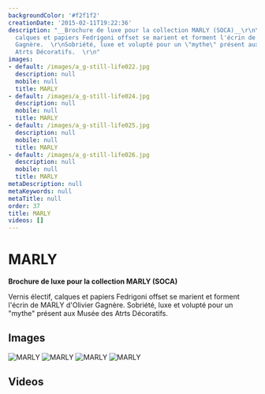 ```yaml
---
backgroundColor: '#f2f1f2'
creationDate: '2015-02-11T19:22:36'
description: "__Brochure de luxe pour la collection MARLY (SOCA)__\r\n\r\nVernis électif,
  calques et papiers Fedrigoni offset se marient et forment l'écrin de MARLY d'Olivier
  Gagnère.  \r\nSobriété, luxe et volupté pour un \"mythe\" présent aux Musée des
  Atrts Décoratifs.  \r\n"
images:
- default: /images/a_g-still-life022.jpg
  description: null
  mobile: null
  title: MARLY
- default: /images/a_g-still-life024.jpg
  description: null
  mobile: null
  title: MARLY
- default: /images/a_g-still-life025.jpg
  description: null
  mobile: null
  title: MARLY
- default: /images/a_g-still-life026.jpg
  description: null
  mobile: null
  title: MARLY
metaDescription: null
metaKeywords: null
metaTitle: null
order: 37
title: MARLY
videos: []
---
```


# MARLY

__Brochure de luxe pour la collection MARLY (SOCA)__

Vernis électif, calques et papiers Fedrigoni offset se marient et forment l'écrin de MARLY d'Olivier Gagnère.
Sobriété, luxe et volupté pour un "mythe" présent aux Musée des Atrts Décoratifs.


## Images

![MARLY](/images/a_g-still-life022.jpg)
![MARLY](/images/a_g-still-life024.jpg)
![MARLY](/images/a_g-still-life025.jpg)
![MARLY](/images/a_g-still-life026.jpg)

## Videos
